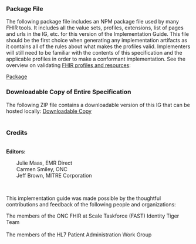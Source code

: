 ### Package File

The following package file includes an NPM package file used by many FHIR tools. It includes all the value sets, profiles, extensions, list of pages and urls in the IG, etc. for this version of the Implementation Guide. This file should be the first choice when generating any implementation artifacts as it contains all of the rules about what makes the profiles valid. Implementers will still need to be familiar with the contents of this specification and the applicable profiles in order to make a conformant implementation. See the overview on validating [FHIR profiles and resources](http://hl7.org/fhir/R4/validation.html):

[Package](package.tgz)

### Downloadable Copy of Entire Specification

The following ZIP file contains a downloadable version of this IG that can be hosted locally:
[Downloadable Copy](full-ig.zip)
  &emsp;&emsp;  
  &emsp;&emsp;  
### Credits
&emsp;&emsp;  
**Editors:**   
  
&emsp;&emsp;Julie Maas, EMR Direct  
&emsp;&emsp;Carmen Smiley, ONC  
&emsp;&emsp;Jeff Brown, MITRE Corporation  

​                 

This implementation guide was made possible by the thoughtful contributions and feedback of the following people and organizations:

The members of the ONC FHIR at Scale Taskforce (FAST) Identity Tiger Team<BR>  
The members of the HL7 Patient Administration Work Group  
